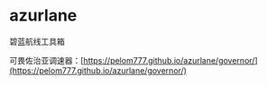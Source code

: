 # azurlane
碧蓝航线工具箱

可畏佐治亚调速器：[https://pelom777.github.io/azurlane/governor/](https://pelom777.github.io/azurlane/governor/)
